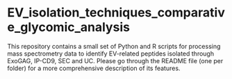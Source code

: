 # EV_isolation_techniques_comparative_glycomic_analysis
This repository contains a small set of Python and R scripts for processing mass spectrometry data to identify EV-related peptides isolated through ExoGAG, IP-CD9, SEC and UC.   Please go through the README file (one per folder) for a more comprehensive description of its features.
